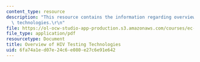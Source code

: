 ```yaml
---
content_type: resource
description: "This resource contains the information regarding overview of HIV testing\
  \ technologies.\r\n"
file: https://ol-ocw-studio-app-production.s3.amazonaws.com/courses/ec-710-d-lab-medical-technologies-for-the-developing-world-spring-2010/6fa74a1ed07e24c6e080e27c6e91e642_MITEC_710S10_rd5_hiv_tst.pdf
file_type: application/pdf
resourcetype: Document
title: Overview of HIV Testing Technologies
uid: 6fa74a1e-d07e-24c6-e080-e27c6e91e642
---
```

